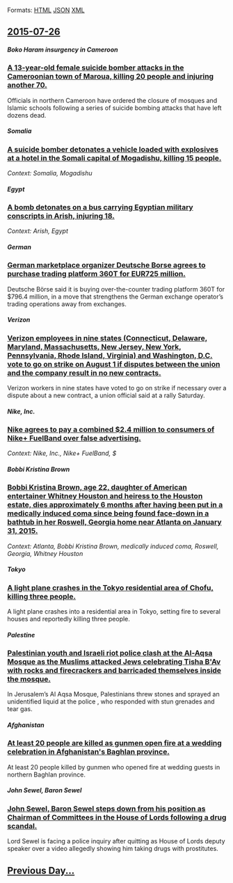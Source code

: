 
Formats: [HTML](2015/07/26/index.html)  [JSON](2015/07/26/index.json)  [XML](2015/07/26/index.xml)  

## [2015-07-26](/news/2015/07/26/index.md)

##### Boko Haram insurgency in Cameroon
### [A 13-year-old female suicide bomber attacks in the Cameroonian town of Maroua, killing 20 people and injuring another 70. ](/news/2015/07/26/a-13-year-old-female-suicide-bomber-attacks-in-the-cameroonian-town-of-maroua-killing-20-people-and-injuring-another-70.md)
Officials in northern Cameroon have ordered the closure of mosques and Islamic schools following a series of suicide bombing attacks that have left dozens dead.

##### Somalia
### [A suicide bomber detonates a vehicle loaded with explosives at a hotel in the Somali capital of Mogadishu, killing 15 people. ](/news/2015/07/26/a-suicide-bomber-detonates-a-vehicle-loaded-with-explosives-at-a-hotel-in-the-somali-capital-of-mogadishu-killing-15-people.md)
_Context: Somalia, Mogadishu_

##### Egypt
### [A bomb detonates on a bus carrying Egyptian military conscripts in Arish, injuring 18. ](/news/2015/07/26/a-bomb-detonates-on-a-bus-carrying-egyptian-military-conscripts-in-arish-injuring-18.md)
_Context: Arish, Egypt_

##### German
### [German marketplace organizer Deutsche Borse agrees to purchase trading platform 360T for EUR725 million. ](/news/2015/07/26/german-marketplace-organizer-deutsche-baprse-agrees-to-purchase-trading-platform-360t-for-a-725-million.md)
Deutsche Börse said it is buying over-the-counter trading platform 360T for $796.4 million, in a move that strengthens the German exchange operator’s trading operations away from exchanges.

##### Verizon
### [Verizon employees in nine states (Connecticut, Delaware, Maryland, Massachusetts, New Jersey, New York, Pennsylvania, Rhode Island, Virginia) and Washington, D.C. vote to go on strike on August 1 if disputes between the union and the company result in no new contracts. ](/news/2015/07/26/verizon-employees-in-nine-states-connecticut-delaware-maryland-massachusetts-new-jersey-new-york-pennsylvania-rhode-island-virginia.md)
Verizon workers in nine states have voted to go on strike if necessary over a dispute about a new contract, a union official said at a rally Saturday.

##### Nike, Inc.
### [Nike agrees to pay a combined $2.4 million to consumers of Nike+ FuelBand over false advertising. ](/news/2015/07/26/nike-agrees-to-pay-a-combined-2-4-million-to-consumers-of-nike-fuelband-over-false-advertising.md)
_Context: Nike, Inc., Nike+ FuelBand, $_

##### Bobbi Kristina Brown
### [Bobbi Kristina Brown, age 22, daughter of American entertainer Whitney Houston and heiress to the Houston estate, dies approximately 6 months after having been put in a medically induced coma since being found face-down in a bathtub in her Roswell, Georgia home near Atlanta on January 31, 2015. ](/news/2015/07/26/bobbi-kristina-brown-age-22-daughter-of-american-entertainer-whitney-houston-and-heiress-to-the-houston-estate-dies-approximately-6-month.md)
_Context: Atlanta, Bobbi Kristina Brown, medically induced coma, Roswell, Georgia, Whitney Houston_

##### Tokyo
### [A light plane crashes in the Tokyo residential area of Chofu, killing three people. ](/news/2015/07/26/a-light-plane-crashes-in-the-tokyo-residential-area-of-chafu-killing-three-people.md)
A light plane crashes into a residential area in Tokyo, setting fire to several houses and reportedly killing three people.

##### Palestine
### [Palestinian youth and Israeli riot police clash at the Al-Aqsa Mosque as the Muslims attacked Jews celebrating Tisha B'Av with rocks and firecrackers and barricaded themselves inside the mosque. ](/news/2015/07/26/palestinian-youth-and-israeli-riot-police-clash-at-the-al-aqsa-mosque-as-the-muslims-attacked-jews-celebrating-tisha-b-av-with-rocks-and-fir.md)
In Jerusalem’s Al Aqsa Mosque, Palestinians threw stones and sprayed an unidentified liquid at the police , who responded with stun grenades and tear gas.

##### Afghanistan
### [At least 20 people are killed as gunmen open fire at a wedding celebration in Afghanistan's Baghlan province. ](/news/2015/07/26/at-least-20-people-are-killed-as-gunmen-open-fire-at-a-wedding-celebration-in-afghanistan-s-baghlan-province.md)
At least 20 people killed by gunmen who opened fire at wedding guests in northern Baghlan province.

##### John Sewel, Baron Sewel
### [John Sewel, Baron Sewel steps down from his position as Chairman of Committees in the House of Lords following a drug scandal. ](/news/2015/07/26/john-sewel-baron-sewel-steps-down-from-his-position-as-chairman-of-committees-in-the-house-of-lords-following-a-drug-scandal.md)
Lord Sewel is facing a police inquiry after quitting as House of Lords deputy speaker over a video allegedly showing him taking drugs with prostitutes.

## [Previous Day...](/news/2015/07/25/index.md)

